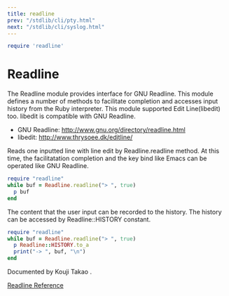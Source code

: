 ```yaml
---
title: readline
prev: "/stdlib/cli/pty.html"
next: "/stdlib/cli/syslog.html"
---
```



```ruby
require 'readline'
```

# Readline

The Readline module provides interface for GNU Readline. This module
defines a number of methods to facilitate completion and accesses input
history from the Ruby interpreter. This module supported Edit
Line(libedit) too. libedit is compatible with GNU Readline.

* GNU Readline: http://www.gnu.org/directory/readline.html
* libedit: http://www.thrysoee.dk/editline/

Reads one inputted line with line edit by Readline.readline method. At
this time, the facilitatation completion and the key bind like Emacs can
be operated like GNU Readline.


```ruby
require "readline"
while buf = Readline.readline("> ", true)
  p buf
end
```

The content that the user input can be recorded to the history. The
history can be accessed by Readline::HISTORY constant.


```ruby
require "readline"
while buf = Readline.readline("> ", true)
  p Readline::HISTORY.to_a
  print("-> ", buf, "\n")
end
```

Documented by Kouji Takao <kouji dot="" takao="" at="" gmail=""
com="">.</kouji>

[Readline
Reference](https://ruby-doc.org/stdlib-2.5.0/libdoc/readline/rdoc/Readline.html)

